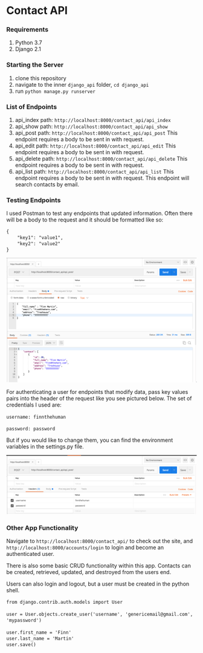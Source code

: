 # Contact API

### Requirements
1. Python 3.7
2. Django 2.1

### Starting the Server
1. clone this repository
2. navigate to the inner `django_api` folder, `cd django_api`
3. run `python manage.py runserver`

### List of Endpoints
1. api_index path: `http://localhost:8000/contact_api/api_index`
2. api_show path: `http://localhost:8000/contact_api/api_show`
3. api_post path: `http://localhost:8000/contact_api/api_post` This endpoint requires a body to be sent in with request.
4. api_edit path: `http://localhost:8000/contact_api/api_edit` This endpoint requires a body to be sent in with request.
5. api_delete path: `http://localhost:8000/contact_api/api_delete` This endpoint requires a body to be sent in with request.
6. api_list path: `http://localhost:8000/contact_api/api_list` This endpoint requires a body to be sent in with request. This endpoint will search contacts by email.

### Testing Endpoints
I used Postman to test any endpoints that updated information.
Often there will be a body to the request and it should be formatted like so:

```
{
	"key1": "value1",
	"key2": "value2"
}
```

![Alt text](postman_screenshot.png?raw=true "Postman Screenshot")

For authenticating a user for endpoints that modify data, pass key values pairs into the header of the request like you see pictured below.
The set of credentials I used are:

`username: finnthehuman`

`password: password`

But if you would like to change them, you can find the environment variables in the settings.py file.


![Alt text](postman_headers.png?raw=true "Postman Screenshot")

### Other App Functionality
Navigate to `http://localhost:8000/contact_api/` to check out the site, and `http://localhost:8000/accounts/login` to login and become an authenticated user.

There is also some basic CRUD functionality within this app. Contacts can be created, retrieved, updated, and destroyed from the users end.

Users can also login and logout, but a user must be created in the python shell.

```
from django.contrib.auth.models import User

user = User.objects.create_user('username', 'genericemail@gmail.com', 'mypassword')

user.first_name = 'Finn'
user.last_name = 'Martin'
user.save()
```
